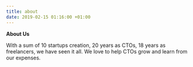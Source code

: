 ```yaml
---
title: about
date: 2019-02-15 01:16:00 +01:00
---
```


**About Us**

With a sum of 10 startups creation, 20 years as CTOs, 18 years as freelancers, we have seen it all. We love to help CTOs grow and learn from our expenses.